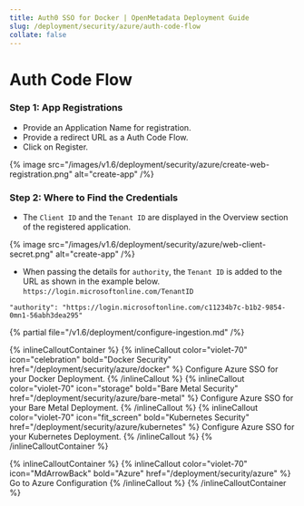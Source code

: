 ```yaml
---
title: Auth0 SSO for Docker | OpenMetadata Deployment Guide
slug: /deployment/security/azure/auth-code-flow
collate: false
---
```


# Auth Code Flow


### Step 1: App Registrations

- Provide an Application Name for registration.
- Provide a redirect URL as a Auth Code Flow. 
- Click on Register.

{% image src="/images/v1.6/deployment/security/azure/create-web-registration.png" alt="create-app" /%}



### Step 2: Where to Find the Credentials

- The `Client ID` and the `Tenant ID` are displayed in the Overview section of the registered application.

{% image src="/images/v1.6/deployment/security/azure/web-client-secret.png" alt="create-app" /%}

- When passing the details for `authority`, the `Tenant ID` is added to the URL as shown in the example
  below. `https://login.microsoftonline.com/TenantID`

```commandline
"authority": "https://login.microsoftonline.com/c11234b7c-b1b2-9854-0mn1-56abh3dea295"
```

{% partial file="/v1.6/deployment/configure-ingestion.md" /%}


{% inlineCalloutContainer %}
  {% inlineCallout
    color="violet-70"
    icon="celebration"
    bold="Docker Security"
    href="/deployment/security/azure/docker" %}
    Configure Azure SSO for your Docker Deployment.
  {% /inlineCallout %}
  {% inlineCallout
    color="violet-70"
    icon="storage"
    bold="Bare Metal Security"
    href="/deployment/security/azure/bare-metal" %}
    Configure Azure SSO for your Bare Metal Deployment.
  {% /inlineCallout %}
  {% inlineCallout
    color="violet-70"
    icon="fit_screen"
    bold="Kubernetes Security"
    href="/deployment/security/azure/kubernetes" %}
    Configure Azure SSO for your Kubernetes Deployment.
  {% /inlineCallout %}
{% /inlineCalloutContainer %}


{% inlineCalloutContainer %}
  {% inlineCallout
    color="violet-70"
    icon="MdArrowBack"
    bold="Azure"
    href="/deployment/security/azure" %}
    Go to Azure Configuration
  {% /inlineCallout %}
{% /inlineCalloutContainer %}